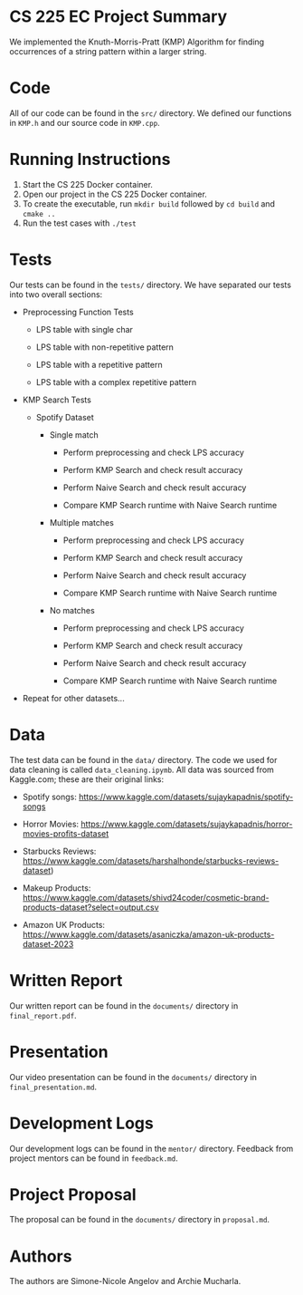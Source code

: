 # CS 225 EC Project Summary

We implemented the Knuth-Morris-Pratt (KMP) Algorithm for finding occurrences of a string pattern within a larger string.

# Code

All of our code can be found in the `src/` directory. We defined our functions in `KMP.h` and our source code in `KMP.cpp`.

# Running Instructions

1. Start the CS 225 Docker container.
2. Open our project in the CS 225 Docker container.
3. To create the executable, run `mkdir build` followed by `cd build` and `cmake ..`
4. Run the test cases with `./test`


# Tests

Our tests can be found in the `tests/` directory. We have separated our tests into two overall sections:

* Preprocessing Function Tests
  
    * LPS table with single char
    
    * LPS table with non-repetitive pattern
    
    * LPS table with a repetitive pattern
    
    * LPS table with a complex repetitive pattern
  
* KMP Search Tests
  
    * Spotify Dataset
      
        * Single match
      
            * Perform preprocessing and check LPS accuracy
          
            * Perform KMP Search and check result accuracy
    
            * Perform Naive Search and check result accuracy
    
            * Compare KMP Search runtime with Naive Search runtime
      
      * Multiple matches
        
          * Perform preprocessing and check LPS accuracy
          
          * Perform KMP Search and check result accuracy
      
          * Perform Naive Search and check result accuracy
      
          * Compare KMP Search runtime with Naive Search runtime
        
      * No matches
      
          * Perform preprocessing and check LPS accuracy
      
          * Perform KMP Search and check result accuracy
      
          * Perform Naive Search and check result accuracy
      
          * Compare KMP Search runtime with Naive Search runtime

* Repeat for other datasets...
  

# Data 

The test data can be found in the `data/` directory. The code we used for data cleaning is called `data_cleaning.ipymb`. All data was sourced from Kaggle.com; these are their original links:

* Spotify songs: https://www.kaggle.com/datasets/sujaykapadnis/spotify-songs

* Horror Movies: https://www.kaggle.com/datasets/sujaykapadnis/horror-movies-profits-dataset

* Starbucks Reviews: https://www.kaggle.com/datasets/harshalhonde/starbucks-reviews-dataset)

* Makeup Products: https://www.kaggle.com/datasets/shivd24coder/cosmetic-brand-products-dataset?select=output.csv

* Amazon UK Products: https://www.kaggle.com/datasets/asaniczka/amazon-uk-products-dataset-2023


# Written Report

Our written report can be found in the `documents/` directory in `final_report.pdf`.


# Presentation

Our video presentation can be found in the `documents/` directory in `final_presentation.md`.


# Development Logs

Our development logs can be found in the `mentor/` directory. Feedback from project mentors can be found in `feedback.md`.


# Project Proposal

The proposal can be found in the `documents/` directory in `proposal.md`.

# Authors

The authors are Simone-Nicole Angelov and Archie Mucharla.
